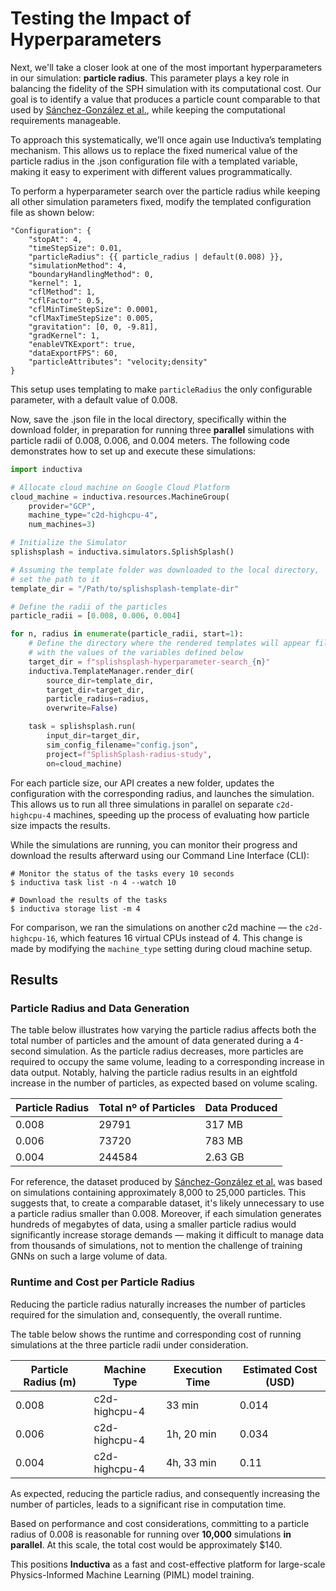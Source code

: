 # Testing the Impact of Hyperparameters
Next, we'll take a closer look at one of the most important hyperparameters in our simulation: **particle radius**. This parameter plays a key role in balancing the fidelity of the SPH simulation with its computational cost. Our goal is to identify a value that produces a particle count comparable to that used by [Sánchez-González et al.](https://arxiv.org/abs/2002.09405), while keeping the computational requirements manageable.

To approach this systematically, we’ll once again use Inductiva’s templating mechanism. This allows us to replace the fixed numerical value of the particle radius in the .json configuration file with a templated variable, making it easy to experiment with different values programmatically.

To perform a hyperparameter search over the particle radius while keeping all other simulation parameters fixed, modify the templated configuration file as shown below:

```text
"Configuration": {
    "stopAt": 4,
    "timeStepSize": 0.01,
    "particleRadius": {{ particle_radius | default(0.008) }},
    "simulationMethod": 4,
    "boundaryHandlingMethod": 0,
    "kernel": 1,
    "cflMethod": 1,
    "cflFactor": 0.5,
    "cflMinTimeStepSize": 0.0001,
    "cflMaxTimeStepSize": 0.005,
    "gravitation": [0, 0, -9.81],
    "gradKernel": 1,
    "enableVTKExport": true,
    "dataExportFPS": 60,
    "particleAttributes": "velocity;density"
}
```

This setup uses templating to make `particleRadius` the only configurable parameter, with a default value of 0.008.

Now, save the .json file in the local directory, specifically within the download folder, in preparation for running three **parallel** simulations with particle radii of 0.008, 0.006, and 0.004 meters. The following code demonstrates how to set up and execute these simulations:

```python
import inductiva

# Allocate cloud machine on Google Cloud Platform
cloud_machine = inductiva.resources.MachineGroup(
    provider="GCP",
    machine_type="c2d-highcpu-4",
    num_machines=3)

# Initialize the Simulator
splishsplash = inductiva.simulators.SplishSplash()

# Assuming the template folder was downloaded to the local directory,
# set the path to it
template_dir = "/Path/to/splishsplash-template-dir"

# Define the radii of the particles
particle_radii = [0.008, 0.006, 0.004]

for n, radius in enumerate(particle_radii, start=1):
    # Define the directory where the rendered templates will appear filled 
    # with the values of the variables defined below
    target_dir = f"splishsplash-hyperparameter-search_{n}"
    inductiva.TemplateManager.render_dir(
        source_dir=template_dir,
        target_dir=target_dir,
        particle_radius=radius,
        overwrite=False)

    task = splishsplash.run(
        input_dir=target_dir,
        sim_config_filename="config.json",
        project=f"SplishSplash-radius-study",
        on=cloud_machine)
```

For each particle size, our API creates a new folder, updates the configuration with the corresponding radius, and launches the 
simulation. This allows us to run all three simulations in parallel on separate `c2d-highcpu-4` machines, speeding up the process 
of evaluating how particle size impacts the results.

While the simulations are running, you can monitor their progress and download the results afterward using our Command Line Interface (CLI):

```
# Monitor the status of the tasks every 10 seconds
$ inductiva task list -n 4 --watch 10

# Download the results of the tasks
$ inductiva storage list -m 4
```

For comparison, we ran the simulations on another c2d machine — the `c2d-highcpu-16`, which features 16 virtual CPUs instead of 4. This change is made by modifying the `machine_type` setting during cloud machine setup.

## Results 

### Particle Radius and Data Generation
The table below illustrates how varying the particle radius affects both the total number of particles and the amount of data generated during a 4-second simulation. As the particle radius decreases, more particles are required to occupy the same volume, leading to a corresponding increase in data output. Notably, halving the particle radius results in an eightfold increase in the number of particles, as expected based on volume scaling.

| Particle Radius | Total nº of Particles | Data Produced |
| --------------- | --------------------- | ------------- |
| 0.008           | 29791                 | 317 MB        |
| 0.006           | 73720                 | 783 MB        |
| 0.004           | 244584                | 2.63 GB       |

For reference, the dataset produced by [Sánchez-González et al.](https://arxiv.org/abs/2002.09405) was based on simulations containing approximately 8,000 to 25,000 particles. This suggests that, to create a comparable dataset, it's likely unnecessary to use a particle radius smaller than 0.008. Moreover, if each simulation generates hundreds of megabytes of data, using a smaller particle radius would significantly increase storage demands — making it difficult to manage data from thousands of simulations, not to mention the challenge of training GNNs on such a large volume of data.

### Runtime and Cost per Particle Radius
Reducing the particle radius naturally increases the number of particles required for the simulation and, consequently, the overall runtime.

The table below shows the runtime and corresponding cost of running simulations at the three particle radii under consideration.

| Particle Radius (m) | Machine Type    | Execution Time | Estimated Cost (USD) |
|---------------------|-----------------|----------------|------------|
| 0.008               | c2d-highcpu-4   | 33 min         | 0.014      | 
| 0.006               | c2d-highcpu-4   | 1h, 20 min     | 0.034      | 
| 0.004               | c2d-highcpu-4   | 4h, 33 min     | 0.11       | 

As expected, reducing the particle radius, and consequently increasing the number of particles, leads to a significant rise in computation time.

Based on performance and cost considerations, committing to a particle radius of 0.008 is reasonable for running over **10,000** simulations **in parallel**. At this scale, the total cost would be approximately $140.

This positions **Inductiva** as a fast and cost-effective platform for large-scale Physics-Informed Machine Learning (PIML) model training.